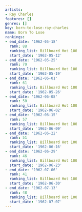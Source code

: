 ```yaml
---
artists:
- Ray Charles
features: []
genres: []
key: born-to-lose-ray-charles
name: Born To Lose
rankings:
- end_date: '1962-05-18'
  rank: 88
  ranking_list: Billboard Hot 100
  start_date: '1962-05-12'
- end_date: '1962-05-25'
  rank: 70
  ranking_list: Billboard Hot 100
  start_date: '1962-05-19'
- end_date: '1962-06-01'
  rank: 61
  ranking_list: Billboard Hot 100
  start_date: '1962-05-26'
- end_date: '1962-06-08'
  rank: 50
  ranking_list: Billboard Hot 100
  start_date: '1962-06-02'
- end_date: '1962-06-15'
  rank: 57
  ranking_list: Billboard Hot 100
  start_date: '1962-06-09'
- end_date: '1962-06-22'
  rank: 51
  ranking_list: Billboard Hot 100
  start_date: '1962-06-16'
- end_date: '1962-06-29'
  rank: 46
  ranking_list: Billboard Hot 100
  start_date: '1962-06-23'
- end_date: '1962-07-06'
  rank: 41
  ranking_list: Billboard Hot 100
  start_date: '1962-06-30'
- end_date: '1962-07-13'
  rank: 48
  ranking_list: Billboard Hot 100
  start_date: '1962-07-07'
---
```


